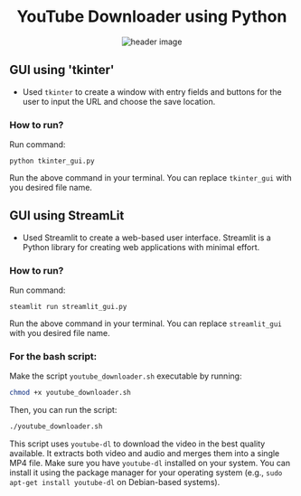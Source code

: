 <div align="center">
  <h1>YouTube Downloader using Python</h1>
  <img src="https://upload.wikimedia.org/wikipedia/commons/thumb/b/b8/YouTube_Logo_2017.svg/2560px-YouTube_Logo_2017.svg.png" alt="header image"><br>
</div>

## GUI using 'tkinter'

- Used `tkinter` to create a window with entry fields and buttons for the user to input the URL and choose the save location.

### How to run?

Run command:
```
python tkinter_gui.py
```
Run the above command in your terminal. You can replace `tkinter_gui` with you desired file name.


## GUI using StreamLit

- Used Streamlit to create a web-based user interface. Streamlit is a Python library for creating web applications with minimal effort.

### How to run?

Run command:
```
steamlit run streamlit_gui.py
```
Run the above command in your terminal. You can replace `streamlit_gui` with you desired file name.

### For the bash script:

Make the script `youtube_downloader.sh` executable by running:

```bash
chmod +x youtube_downloader.sh
```

Then, you can run the script:

```bash
./youtube_downloader.sh
```

This script uses `youtube-dl` to download the video in the best quality available. It extracts both video and audio and merges them into a single MP4 file. Make sure you have `youtube-dl` installed on your system. You can install it using the package manager for your operating system (e.g., `sudo apt-get install youtube-dl` on Debian-based systems).
